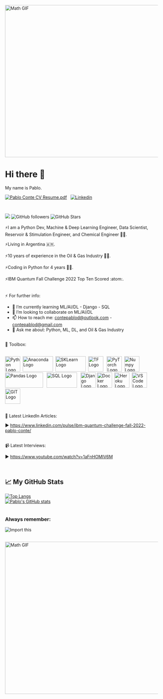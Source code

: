 <img src="https://www.thisiscolossal.com/wp-content/uploads/2017/07/wave-1.gif" alt="Math GIF" width="1000" height="500"/>

# Hi there 👋

My name is Pablo.

[![Pablo Conte CV Resume.pdf](https://img.icons8.com/officel/2x/set-as-resume.png)](https://github.com/contepablod/contepablod/files/10299362/Pablo.Conte.CV.Resume.pdf)&nbsp;&nbsp;
[![Linkedin](https://img.icons8.com/dusk/2x/linkedin.png)](https://www.linkedin.com/in/pablo-conte)

<br>

![](https://komarev.com/ghpvc/?username=contepablod)
![GitHub followers](https://img.shields.io/github/followers/contepablod?style=social)
![GitHub Stars](https://img.shields.io/github/stars/contepablod?style=social)
<br>
<br>
⚡I am a Python Dev, Machine & Deep Learning Engineer, Data Scientist, Reservoir & Stimulation Engineer, and Chemical Engineer 🧑‍🏫.

⚡Living in Argentina 🇦🇷.

⚡10 years of experience in the Oil & Gas Industry 👨‍🏭.

⚡Coding in Python for 4 years 👨‍💻.

⚡IBM Quantum Fall Challenge 2022 Top Ten Scored :atom:.

<br>
⚡ For further info:

- 🌱 I’m currently learning ML/AI/DL - Django - SQL
- 👯 I’m looking to collaborate on ML/AI/DL
- 📫 How to reach me: contepablod@outlook.com - contepablod@gmail.com
- 💬 Ask me about: Python, ML, DL, and Oil & Gas Industry


<br>
🧰 Toolbox:

<br><img src="https://cdn.worldvectorlogo.com/logos/python-5.svg" alt="Python Logo" width="50" height="50"/>&nbsp;&nbsp;<img src="https://upload.wikimedia.org/wikipedia/en/c/cd/Anaconda_Logo.png" alt="Anaconda Logo" width="100" height="50"/>&nbsp;&nbsp;<img src="https://upload.wikimedia.org/wikipedia/commons/thumb/0/05/Scikit_learn_logo_small.svg/1920px-Scikit_learn_logo_small.svg.png" alt="SKLearn Logo" width="100" height="50"/>&nbsp;&nbsp;<img src="https://cdn.worldvectorlogo.com/logos/tensorflow-2.svg" alt="TF Logo" width="50" height="50"/>&nbsp;&nbsp;
<img src="https://upload.wikimedia.org/wikipedia/commons/thumb/1/10/PyTorch_logo_icon.svg/640px-PyTorch_logo_icon.svg.png" alt="PyTorch Logo" width="50" height="50"/>&nbsp;&nbsp;<img src="https://cdn.worldvectorlogo.com/logos/numpy-1.svg" alt="Numpy Logo" width="50" height="50"/>&nbsp;&nbsp;<img src="https://upload.wikimedia.org/wikipedia/commons/thumb/e/ed/Pandas_logo.svg/512px-Pandas_logo.svg.png?20200209204934" alt="Pandas Logo" width="125" height="50"/>&nbsp;&nbsp;
<img src="https://upload.wikimedia.org/wikipedia/commons/thumb/8/87/Sql_data_base_with_logo.png/800px-Sql_data_base_with_logo.png?20210130181641" alt="SQL Logo" width="100" height="50"/>&nbsp;&nbsp;
<img src="https://cdn.worldvectorlogo.com/logos/django.svg" alt="Django Logo" width="50" height="50"/>&nbsp;<img src="https://cdn.worldvectorlogo.com/logos/docker.svg" alt="Docker Logo" width="50" height="50"/>&nbsp;&nbsp;<img src="https://cdn.worldvectorlogo.com/logos/heroku-4.svg" alt="Heroku Logo" width="50" height="50"/>&nbsp;&nbsp;<img src="https://cdn.worldvectorlogo.com/logos/visual-studio-code-1.svg" alt="VS Code Logo" width="50" height="50"/>&nbsp;&nbsp;<img src="https://cdn.worldvectorlogo.com/logos/git-icon.svg" alt="GIT Logo" width="50" height="50"/>

<br>
📘 Latest LinkedIn Articles:

<!-- BLOG-POST-LIST:START -->
▶ https://www.linkedin.com/pulse/ibm-quantum-challenge-fall-2022-pablo-conte/
<!-- BLOG-POST-LIST:END -->

<br>
📹 Latest Interviews:

<!-- BLOG-POST-LIST:START -->
▶ https://www.youtube.com/watch?v=1aFnHOMIV6M
<!-- BLOG-POST-LIST:END -->
<br>

## &#x1f4c8; My GitHub Stats
[![Top Langs](https://github-readme-stats.vercel.app/api/top-langs/?username=contepablod&layout=compact&hide=java,html,css&theme=radical)](https://github.com/anuraghazra/github-readme-stats)
<br>[![Pablo's GitHub stats](https://github-readme-stats.vercel.app/api?username=contepablod&show_icons=true&theme=radical)](https://github.com/anuraghazra/github-readme-stats)
<br>
<br>
### Always remember:
![Import this](https://user-images.githubusercontent.com/80008587/189157077-c6295841-69a1-4ff4-9f72-655774174ef2.jpg)

<br>
<img src="https://www.thisiscolossal.com/wp-content/uploads/2017/07/wave-5.gif" alt="Math GIF" width="1000" height="500"/>

<!--
**contepablod/contepablod** is a ✨ _special_ ✨ repository because its `README.md` (this file) appears on your GitHub profile.

Here are some ideas to get you started:

- 🔭 I’m currently working on ...
- 🌱 I’m currently learning ...
- 👯 I’m looking to collaborate on ...
- 🤔 I’m looking for help with ...
- 💬 Ask me about ...
- 📫 How to reach me: ...
- 😄 Pronouns: ...
- ⚡ Fun fact: ...
-->
